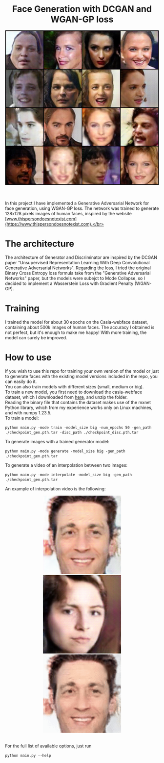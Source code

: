 <h1 align="center">Face Generation with DCGAN and WGAN-GP loss </h1>
<div align="center">
<img src="imgs/result.png" width="512"/>
</div>
<br><br>


In this project I have implemented a Generative Adversarial Network for face generation, using WGAN-GP loss.
The network was trained to generate 128x128 pixels images of human faces, inspired by the website [www.thispersondoesnotexist.com](https://www.thispersondoesnotexist.com).</br>

# The architecture
The architecture of Generator and Discriminator are inspired by the DCGAN paper "Unsupervised Representation Learning With Deep Convolutional Generative Adversarial Networks". Regarding the loss, I tried the original Binary Cross Entropy loss formula take from the "Generative Adversarial Networks" paper, but the models were subejct to Mode Collapse, so I decided to implement a Wasserstein Loss with Gradient Penalty (WGAN-GP).

# Training
I trained the model for about 30 epochs on the Casia-webface dataset, containing about 500k images of human faces. The accuracy I obtained is not perfect, but it's enough to make me happy! With more training, the model can surely be improved. 

# How to use

If you wish to use this repo for training your own version of the model or just to generate faces with the existing model versions included in the repo, you can easily do it.</br>
You can also train models with different sizes (small, medium or big).</br>
To train a new model, you first need to download the casia-webface dataset, which I downloaded from [here](https://www.kaggle.com/datasets/debarghamitraroy/casia-webface), and unzip the folder.</br>
Reading the binary file that contains the dataset makes use of the mxnet Python library, which from my experience works only on Linux machines, and with numpy 1.23.5.</br>
To train a model:
```
python main.py -mode train -model_size big -num_epochs 50 -gen_path ./checkpoint_gen.pth.tar -disc_path ./checkpoint_disc.pth.tar
```
To generate images with a trained generator model:
```
python main.py -mode generate -model_size big -gen_path ./checkpoint_gen.pth.tar
```
To generate a video of an interpolation between two images:
```
python main.py -mode interpolate -model_size big -gen_path ./checkpoint_gen.pth.tar
```
An example of interpolation video is the following:</br>
<div align="center">
<img src="imgs/interpolation_start.png" width="256"/>
<img src="imgs/interpolation_end.png" width="256"/>
<img src="imgs/interpolation_result.gif" width="256"></img> 
</div>
<br>

For the full list of available options, just run 
```
python main.py --help
```
